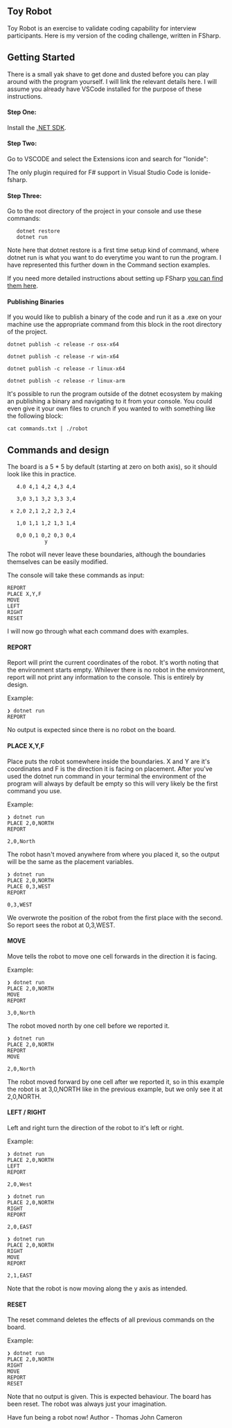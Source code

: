 ## Toy Robot

Toy Robot is an exercise to validate coding capability for interview participants. Here is my version of the coding challenge, written in FSharp.

## Getting Started

There is a small yak shave to get done and dusted before you can play around with the program yourself. I will link the relevant details here. I will assume you already have VSCode installed for the purpose of these instructions.

#### Step One: 
Install the [.NET SDK](https://dotnet.microsoft.com/en-us/download).

#### Step Two:
Go to VSCODE and select the Extensions icon and search for "Ionide":

The only plugin required for F# support in Visual Studio Code is Ionide-fsharp.

#### Step Three:
Go to the root directory of the project in your console and use these commands:

```
   dotnet restore
   dotnet run
```

Note here that dotnet restore is a first time setup kind of command, where dotnet run is what you want to do everytime you want to run the program. I have represented this further down in the Command section examples.

If you need more detailed instructions about setting up FSharp [you can find them here](https://docs.microsoft.com/en-us/dotnet/fsharp/get-started/install-fsharp).

#### Publishing Binaries

If you would like to publish a binary of the code and run it as a .exe on your machine use the appropriate command from this block in the root directory of the project.

```
dotnet publish -c release -r osx-x64

dotnet publish -c release -r win-x64

dotnet publish -c release -r linux-x64

dotnet publish -c release -r linux-arm
```

It's possible to run the program outside of the dotnet ecosystem by making an publishing a binary and navigating to it from your console. You could even give it your own files to crunch if you wanted to with something like the following block:

```
cat commands.txt | ./robot
```

## Commands and design

The board is a 5 * 5 by default (starting at zero on both axis), so it should look like this in practice.

```
   4.0 4,1 4,2 4,3 4,4

   3,0 3,1 3,2 3,3 3,4

 x 2,0 2,1 2,2 2,3 2,4

   1,0 1,1 1,2 1,3 1,4

   0,0 0,1 0,2 0,3 0,4
            y
```

The robot will never leave these boundaries, although the boundaries themselves can be easily modified.

The console will take these commands as input:

    REPORT
    PLACE X,Y,F
    MOVE
    LEFT
    RIGHT
    RESET

I will now go through what each command does with examples.

#### REPORT
Report will print the current coordinates of the robot. It's worth noting that the environment starts empty. Whilever there is no robot in the environment, report will not print any information to the console. This is entirely by design.

Example:

```
❯ dotnet run
REPORT
```

No output is expected since there is no robot on the board.

#### PLACE X,Y,F 
Place puts the robot somewhere inside the boundaries. X and Y are it's coordinates and F is the direction it is facing on placement. After you've used the dotnet run command in your terminal the environment of the program will always by default be empty so this will very likely be the first command you use.

Example:

```
❯ dotnet run
PLACE 2,0,NORTH
REPORT

2,0,North
```

The robot hasn't moved anywhere from where you placed it, so the output will be the same as the placement variables.

```
❯ dotnet run
PLACE 2,0,NORTH
PLACE 0,3,WEST
REPORT

0,3,WEST
```

We overwrote the position of the robot from the first place with the second. So report sees the robot at 0,3,WEST.

#### MOVE
Move tells the robot to move one cell forwards in the direction it is facing.

Example:

```
❯ dotnet run
PLACE 2,0,NORTH
MOVE
REPORT

3,0,North
```

The robot moved north by one cell before we reported it.

```
❯ dotnet run
PLACE 2,0,NORTH
REPORT
MOVE

2,0,North
```

The robot moved forward by one cell after we reported it, so in this example the robot is at 3,0,NORTH like in the previous example, but we only see it at 2,0,NORTH.

#### LEFT / RIGHT 
Left and right turn the direction of the robot to it's left or right.

Example:

```
❯ dotnet run
PLACE 2,0,NORTH
LEFT
REPORT

2,0,West
```

```
❯ dotnet run
PLACE 2,0,NORTH
RIGHT
REPORT

2,0,EAST
```

```
❯ dotnet run
PLACE 2,0,NORTH
RIGHT
MOVE
REPORT

2,1,EAST
```

Note that the robot is now moving along the y axis as intended.

#### RESET
The reset command deletes the effects of all previous commands on the board.

Example:

```
❯ dotnet run
PLACE 2,0,NORTH
RIGHT
MOVE
REPORT
RESET
```

Note that no output is given. This is expected behaviour. The board has been reset. The robot was always just your imagination.

Have fun being a robot now! 
Author - Thomas John Cameron